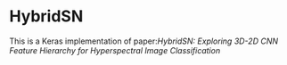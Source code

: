 # HybridSN
This is a Keras implementation of paper:*HybridSN: Exploring 3D-2D CNN Feature Hierarchy for Hyperspectral Image Classification*
